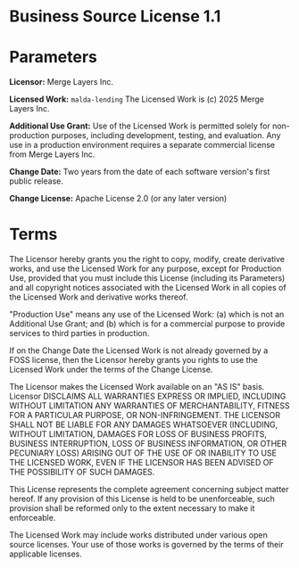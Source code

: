# Business Source License 1.1

**Parameters**
==========

**Licensor:** Merge Layers Inc.

**Licensed Work:** `malda-lending`
The Licensed Work is (c) 2025 Merge Layers Inc.

**Additional Use Grant:** Use of the Licensed Work is permitted solely for non-production
purposes, including development, testing, and evaluation. Any use
in a production environment requires a separate commercial license
from Merge Layers Inc.

**Change Date:** Two years from the date of each software version's first public release.

**Change License:** Apache License 2.0 (or any later version)

**Terms**
=======

The Licensor hereby grants you the right to copy, modify, create derivative works,
and use the Licensed Work for any purpose, except for Production Use, provided that
you must include this License (including its Parameters) and all copyright notices
associated with the Licensed Work in all copies of the Licensed Work and derivative
works thereof.

"Production Use" means any use of the Licensed Work: (a) which is not an
Additional Use Grant; and (b) which is for a commercial purpose to provide services
to third parties in production.

If on the Change Date the Licensed Work is not already governed by a FOSS license,
then the Licensor hereby grants you rights to use the Licensed Work under the
terms of the Change License.

The Licensor makes the Licensed Work available on an "AS IS" basis. Licensor
DISCLAIMS ALL WARRANTIES EXPRESS OR IMPLIED, INCLUDING WITHOUT LIMITATION ANY
WARRANTIES OF MERCHANTABILITY, FITNESS FOR A PARTICULAR PURPOSE, OR NON-INFRINGEMENT.
THE LICENSOR SHALL NOT BE LIABLE FOR ANY DAMAGES WHATSOEVER (INCLUDING, WITHOUT
LIMITATION, DAMAGES FOR LOSS OF BUSINESS PROFITS, BUSINESS INTERRUPTION, LOSS OF
BUSINESS INFORMATION, OR OTHER PECUNIARY LOSS) ARISING OUT OF THE USE OF OR
INABILITY TO USE THE LICENSED WORK, EVEN IF THE LICENSOR HAS BEEN ADVISED OF THE
POSSIBILITY OF SUCH DAMAGES.

This License represents the complete agreement concerning subject matter hereof. If
any provision of this License is held to be unenforceable, such provision shall be
reformed only to the extent necessary to make it enforceable.

The Licensed Work may include works distributed under various open source licenses.
Your use of those works is governed by the terms of their applicable licenses.